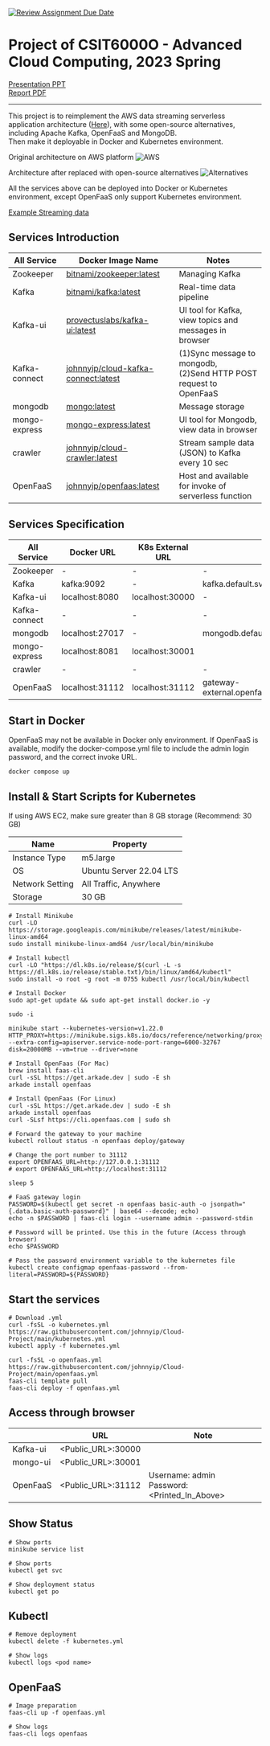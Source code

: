 [![Review Assignment Due Date](https://classroom.github.com/assets/deadline-readme-button-24ddc0f5d75046c5622901739e7c5dd533143b0c8e959d652212380cedb1ea36.svg)](https://classroom.github.com/a/Ha6DivV4)

# Project of CSIT6000O - Advanced Cloud Computing, 2023 Spring

[Presentation PPT](https://drive.google.com/file/d/1wOzgAd5G1pDwasquUJO5jsm7iwTIWuD2/view?usp=share_link)<br/>
[Report PDF](https://drive.google.com/file/d/15u7TBdO0iaRoWug_oRlUfN2ASExixvWd/view?usp=share_link)

<hr/>

This project is to reimplement the AWS data streaming serverless application architecture ([Here](https://github.com/aws-samples/lambda-refarch-streamprocessing)), with some open-source alternatives, including Apache Kafka, OpenFaaS and MongoDB.<br/> Then make it deployable in Docker and Kubernetes environment.

Original architecture on AWS platform
![AWS](image/streamprocessing-diagram.png)

Architecture after replaced with open-source alternatives
![Alternatives](image/architecture.png)

All the services above can be deployed into Docker or Kubernetes environment, except OpenFaaS only support Kubernetes environment.

<!-- For more details, please check the project report here. -->

[Example Streaming data](https://data.gov.hk/tc-data/dataset/hk-hko-rss-smart-lamppost-weather-data/resource/eae90458-96ef-4b05-9222-b1ee4fff3487)

## Services Introduction

| All Service   | Docker Image Name                                                                            | Notes                                                                   |
| ------------- | -------------------------------------------------------------------------------------------- | ----------------------------------------------------------------------- |
| Zookeeper     | [bitnami/zookeeper:latest](https://hub.docker.com/r/bitnami/zookeeper)                       | Managing Kafka                                                          |
| Kafka         | [bitnami/kafka:latest](https://hub.docker.com/r/bitnami/kafka)                               | Real-time data pipeline                                                 |
| Kafka-ui      | [provectuslabs/kafka-ui:latest](https://hub.docker.com/r/provectuslabs/kafka-ui)             | UI tool for Kafka, view topics and messages in browser                  |
| Kafka-connect | [johnnyip/cloud-kafka-connect:latest](https://hub.docker.com/r/johnnyip/cloud-kafka-connect) | (1)Sync message to mongodb, <br/> (2)Send HTTP POST request to OpenFaaS |
| mongodb       | [mongo:latest](https://hub.docker.com/_/mongo)                                               | Message storage                                                         |
| mongo-express | [mongo-express:latest](https://hub.docker.com/_/mongo-express)                               | UI tool for Mongodb, view data in browser                               |
| crawler       | [johnnyip/cloud-crawler:latest](https://hub.docker.com/r/johnnyip/cloud-crawler)             | Stream sample data (JSON) to Kafka every 10 sec                         |
| OpenFaaS      | [johnnyip/openfaas:latest](https://hub.docker.com/r/johnnyip/openfaas)                       | Host and available for invoke of serverless function                    |

## Services Specification

| All Service   | Docker URL      | K8s External URL | K8s Internal URL                                                   |
| ------------- | --------------- | ---------------- | ------------------------------------------------------------------ |
| Zookeeper     | -               | -                | -                                                                  |
| Kafka         | kafka:9092      | -                | kafka.default.svc.cluster.local:9092                               |
| Kafka-ui      | localhost:8080  | localhost:30000  | -                                                                  |
| Kafka-connect | -               | -                | -                                                                  |
| mongodb       | localhost:27017 | -                | mongodb.default.svc.cluster.local:27017                            |
| mongo-express | localhost:8081  | localhost:30001  |                                                                    |
| crawler       | -               | -                | -                                                                  |
| OpenFaaS      | localhost:31112 | localhost:31112  | gateway-external.openfaas.svc.cluster.local:8080/function/openfaas |

## Start in Docker

OpenFaaS may not be available in Docker only environment.
If OpenFaaS is available, modify the docker-compose.yml file to include the admin login password, and the correct invoke URL.

```
docker compose up
```

## Install & Start Scripts for Kubernetes

If using AWS EC2, make sure greater than 8 GB storage (Recommend: 30 GB)

| Name            | Property                |
| --------------- | ----------------------- |
| Instance Type   | m5.large                |
| OS              | Ubuntu Server 22.04 LTS |
| Network Setting | All Traffic, Anywhere   |
| Storage         | 30 GB                   |

```
# Install Minikube
curl -LO https://storage.googleapis.com/minikube/releases/latest/minikube-linux-amd64
sudo install minikube-linux-amd64 /usr/local/bin/minikube

# Install kubectl
curl -LO "https://dl.k8s.io/release/$(curl -L -s https://dl.k8s.io/release/stable.txt)/bin/linux/amd64/kubectl"
sudo install -o root -g root -m 0755 kubectl /usr/local/bin/kubectl

# Install Docker
sudo apt-get update && sudo apt-get install docker.io -y

sudo -i
```

```
minikube start --kubernetes-version=v1.22.0 HTTP_PROXY=https://minikube.sigs.k8s.io/docs/reference/networking/proxy/ --extra-config=apiserver.service-node-port-range=6000-32767 disk=20000MB --vm=true --driver=none

# Install OpenFaas (For Mac)
brew install faas-cli
curl -sSL https://get.arkade.dev | sudo -E sh
arkade install openfaas

# Install OpenFaas (For Linux)
curl -sSL https://get.arkade.dev | sudo -E sh
arkade install openfaas
curl -SLsf https://cli.openfaas.com | sudo sh
```

```
# Forward the gateway to your machine
kubectl rollout status -n openfaas deploy/gateway

# Change the port number to 31112
export OPENFAAS_URL=http://127.0.0.1:31112
# export OPENFAAS_URL=http://localhost:31112

sleep 5

# FaaS gateway login
PASSWORD=$(kubectl get secret -n openfaas basic-auth -o jsonpath="{.data.basic-auth-password}" | base64 --decode; echo)
echo -n $PASSWORD | faas-cli login --username admin --password-stdin

# Password will be printed. Use this in the future (Access through browser)
echo $PASSWORD

# Pass the password environment variable to the kubernetes file
kubectl create configmap openfaas-password --from-literal=PASSWORD=${PASSWORD}
```

## Start the services

```
# Download .yml
curl -fsSL -o kubernetes.yml https://raw.githubusercontent.com/johnnyip/Cloud-Project/main/kubernetes.yml
kubectl apply -f kubernetes.yml

curl -fsSL -o openfaas.yml https://raw.githubusercontent.com/johnnyip/Cloud-Project/main/openfaas.yml
faas-cli template pull
faas-cli deploy -f openfaas.yml
```

## Access through browser

|          | URL                | Note                                               |
| -------- | ------------------ | -------------------------------------------------- |
| Kafka-ui | <Public_URL>:30000 |                                                    |
| mongo-ui | <Public_URL>:30001 |                                                    |
| OpenFaaS | <Public_URL>:31112 | Username: admin<br /> Password: <Printed_In_Above> |

## Show Status

```
# Show ports
minikube service list

# Show ports
kubectl get svc

# Show deployment status
kubectl get po
```

## Kubectl

```
# Remove deployment
kubectl delete -f kubernetes.yml

# Show logs
kubectl logs <pod name>
```

## OpenFaaS

```
# Image preparation
faas-cli up -f openfaas.yml

# Show logs
faas-cli logs openfaas
```
